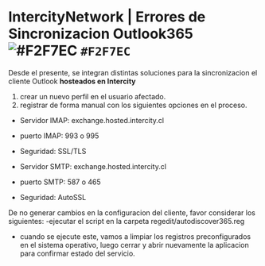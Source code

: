 # IntercityNetwork | Errores de Sincronizacion Outlook365 ![#F2F7EC](https://w2.intercity.cl/wp-content/uploads/2023/07/logo-intercity-desktop-blanco.png) `#F2F7EC`

Desde el presente, se integran distintas soluciones para la sincronizacion el cliente Outlook **hosteados en Intercity**
1) crear un nuevo perfil en el usuario afectado.
2) registrar de forma manual con los siguientes opciones en el proceso.
   
- Servidor IMAP: exchange.hosted.intercity.cl
- puerto IMAP: 993 o 995
- Seguridad: SSL/TLS

- Servidor SMTP: exchange.hosted.intercity.cl
- puerto SMTP: 587 o 465
- Seguridad: AutoSSL

De no generar cambios en la configuracion del cliente, favor considerar los siguientes:
-ejecutar el script en la carpeta regedit/autodiscover365.reg
 - cuando se ejecute este, vamos a limpiar los registros preconfigurados en el sistema operativo, luego cerrar y abrir nuevamente la aplicacion para confirmar estado del servicio.
